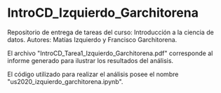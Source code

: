 # IntroCD_Izquierdo_Garchitorena
 Repositorio de entrega de tareas del curso: Introducción a la ciencia de datos. Autores: Matías Izquierdo y Francisco Garchitorena.
 
El archivo "IntroCD_Tarea1_Izquierdo_Garchitorena.pdf" corresponde al informe generado para ilustrar los resultados del análisis.

El código utilizado para realizar el análisis posee el nombre "us2020_izquierdo_garchitorena.ipynb". 
